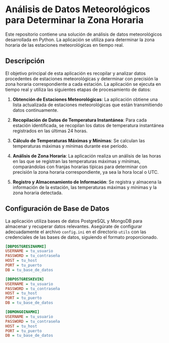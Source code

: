 # Análisis de Datos Meteorológicos para Determinar la Zona Horaria

Este repositorio contiene una solución de análisis de datos meteorológicos desarrollada en Python. La aplicación se utiliza para determinar la zona horaria de las estaciones meteorológicas en tiempo real.

## Descripción

El objetivo principal de esta aplicación es recopilar y analizar datos procedentes de estaciones meteorológicas y determinar con precisión la zona horaria correspondiente a cada estación. La aplicación se ejecuta en tiempo real y utiliza las siguientes etapas de procesamiento de datos:

1. **Obtención de Estaciones Meteorológicas**: La aplicación obtiene una lista actualizada de estaciones meteorológicas que están transmitiendo datos continuamente.

2. **Recopilación de Datos de Temperatura Instantánea**: Para cada estación identificada, se recopilan los datos de temperatura instantánea registrados en las últimas 24 horas.

3. **Cálculo de Temperaturas Máximas y Mínimas**: Se calculan las temperaturas máximas y mínimas durante ese período.

4. **Análisis de Zona Horaria**: La aplicación realiza un análisis de las horas en las que se registran las temperaturas máximas y mínimas, comparándolas con franjas horarias típicas para determinar con precisión la zona horaria correspondiente, ya sea la hora local o UTC.

5. **Registro y Almacenamiento de Información**: Se registra y almacena la información de la estación, las temperaturas máximas y mínimas y la zona horaria detectada.

## Configuración de Base de Datos

La aplicación utiliza bases de datos PostgreSQL y MongoDB para almacenar y recuperar datos relevantes. Asegúrate de configurar adecuadamente el archivo `config.ini` en el directorio `utils` con las credenciales de las bases de datos, siguiendo el formato proporcionado.

```ini
[DBPOSTGRESINAMHI]
USERNAME = tu_usuario
PASSWORD = tu_contraseña
HOST = tu_host
PORT = tu_puerto
DB = tu_base_de_datos

[DBPOSTGRESKEVIN]
USERNAME = tu_usuario
PASSWORD = tu_contraseña
HOST = tu_host
PORT = tu_puerto
DB = tu_base_de_datos

[DBMONGOINAMHI]
USERNAME = tu_usuario
PASSWORD = tu_contraseña
HOST = tu_host
PORT = tu_puerto
DB = tu_base_de_datos
